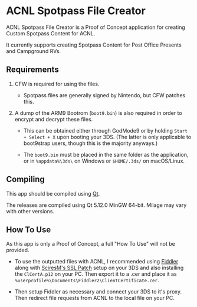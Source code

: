 # ACNL Spotpass File Creator

ACNL Spotpass File Creator is a Proof of Concept application for creating Custom Spotpass Content for ACNL.

It currently supports creating Spotpass Content for Post Office Presents and Campground RVs.

## Requirements

1) CFW is required for using the files.
    * Spotpass files are generally signed by Nintendo, but CFW patches this.

2) A dump of the ARM9 Bootrom (`boot9.bin`) is also required in order to encrypt and decrypt these files.
    * This can be obtained either through GodMode9 or by holding `Start + Select + X` upon booting your 3DS. (The latter is only applicable to boot9strap users, though this is the majority anyways.)

    * The `boot9.bin` must be placed in the same folder as the application, or in `%appdata%\3ds\` on Windows or `$HOME/.3ds/` on macOS/Linux.

## Compiling

This app should be compiled using [Qt](https://www.qt.io/).

The releases are compiled using Qt 5.12.0 MinGW 64-bit. Milage may vary with other versions.

## How To Use

As this app is only a Proof of Concept, a full "How To Use" will not be provided.

* To use the outputted files with ACNL, I recommended using [Fiddler](https://www.telerik.com/download/fiddler) along with [SciresM's SSL Patch](https://github.com/SciresM/3DS-SSL-Patch) setup on your 3DS and also installing the `ClCertA.p12` on your PC. Then export it to a .cer and place it as `%userprofile%\Documents\Fiddler2\ClientCertificate.cer`.

* Then setup Fiddler as necessary and connect your 3DS to it's proxy. Then redirect file requests from ACNL to the local file on your PC.